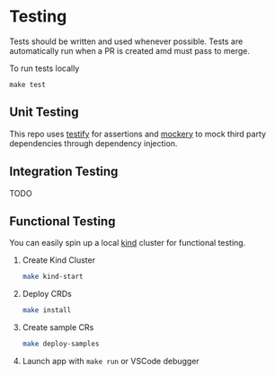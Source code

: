 # Testing

Tests should be written and used whenever possible. Tests are automatically run when a PR is created amd must pass to merge.

To run tests locally
```
make test
```

## Unit Testing

This repo uses [testify](https://github.com/stretchr/testify) for assertions and [mockery](https://github.com/vektra/mockery) to mock third party dependencies through dependency injection.

## Integration Testing

TODO

## Functional Testing
You can easily spin up a local [kind](https://kind.sigs.k8s.io/) cluster for functional testing.

1. Create Kind Cluster
   ```bash
   make kind-start
   ```
2. Deploy CRDs
   ```bash
   make install
   ```
3. Create sample CRs
   ```bash
   make deploy-samples
   ```
4. Launch app with `make run` or VSCode debugger